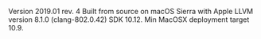Version 2019.01 rev. 4
Built from source on macOS Sierra with Apple LLVM version 8.1.0 (clang-802.0.42) SDK 10.12. Min MacOSX deployment target 10.9.
